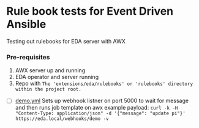 # Rule book tests for Event Driven Ansible

Testing out rulebooks for EDA server with AWX

### Pre-requisites
1. AWX server up and running
2. EDA operator and server running
3. Repo with `The 'extensions/eda/rulebooks' or 'rulebooks' directory within the project root.`

- [ ] [demo.yml](./demo.yml) Sets up webhook listner on port 5000 to wait for message and then runs job template on awx
    example payload: `curl -k -H "Content-Type: application/json" -d '{"message": "update pi"}' https://eda.local/webhooks/demo -v`